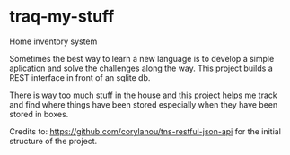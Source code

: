 # traq-my-stuff
Home inventory system

Sometimes the best way to learn a new language is to develop a simple aplication
and solve the challenges along the way. This project builds a REST interface
in front of an sqlite db. 

There is way too much stuff in the house and this project helps me track and find
where things have been stored especially when they have been stored in boxes.

Credits to:
https://github.com/corylanou/tns-restful-json-api
for the initial structure of the project.
